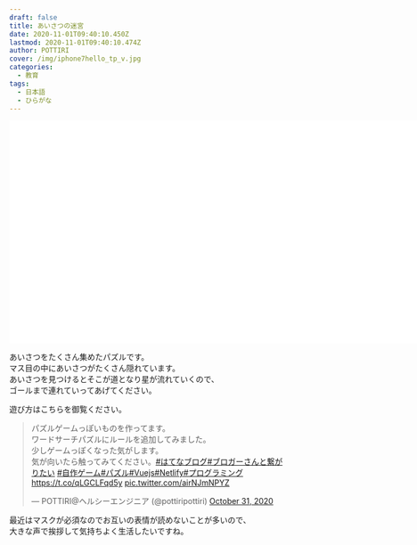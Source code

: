 ```yaml
---
draft: false
title: あいさつの迷宮
date: 2020-11-01T09:40:10.450Z
lastmod: 2020-11-01T09:40:10.474Z
author: POTTIRI
cover: /img/iphone7hello_tp_v.jpg
categories:
  - 教育
tags:
  - 日本語
  - ひらがな
---
```

<p><iframe id="wordsearch" style="width: 100vh; height: 400px;" src="//wordsearch-components.pottiri.tech/#/maze/20201030162651617/ja" frameborder="0" scrolling="no" allowfullscreen=""></iframe></p>

あいさつをたくさん集めたパズルです。 \
マス目の中にあいさつがたくさん隠れています。\
あいさつを見つけるとそこが道となり星が流れていくので、\
ゴールまで連れていってあげてください。

遊び方はこちらを御覧ください。

<blockquote class="twitter-tweet"><p lang="ja" dir="ltr">パズルゲームっぽいものを作ってます。<br>ワードサーチパズルにルールを追加してみました。<br>少しゲームっぽくなった気がします。<br>気が向いたら触ってみてください。<a href="https://twitter.com/hashtag/%E3%81%AF%E3%81%A6%E3%81%AA%E3%83%96%E3%83%AD%E3%82%B0?src=hash&amp;ref_src=twsrc%5Etfw">#はてなブログ</a><a href="https://twitter.com/hashtag/%E3%83%96%E3%83%AD%E3%82%AC%E3%83%BC%E3%81%95%E3%82%93%E3%81%A8%E7%B9%8B%E3%81%8C%E3%82%8A%E3%81%9F%E3%81%84?src=hash&amp;ref_src=twsrc%5Etfw">#ブロガーさんと繋がりたい</a> <a href="https://twitter.com/hashtag/%E8%87%AA%E4%BD%9C%E3%82%B2%E3%83%BC%E3%83%A0?src=hash&amp;ref_src=twsrc%5Etfw">#自作ゲーム</a><a href="https://twitter.com/hashtag/%E3%83%91%E3%82%BA%E3%83%AB?src=hash&amp;ref_src=twsrc%5Etfw">#パズル</a><a href="https://twitter.com/hashtag/Vuejs?src=hash&amp;ref_src=twsrc%5Etfw">#Vuejs</a><a href="https://twitter.com/hashtag/Netlify?src=hash&amp;ref_src=twsrc%5Etfw">#Netlify</a><a href="https://twitter.com/hashtag/%E3%83%97%E3%83%AD%E3%82%B0%E3%83%A9%E3%83%9F%E3%83%B3%E3%82%B0?src=hash&amp;ref_src=twsrc%5Etfw">#プログラミング</a> <a href="https://t.co/qLGCLFqd5y">https://t.co/qLGCLFqd5y</a> <a href="https://t.co/airNJmNPYZ">pic.twitter.com/airNJmNPYZ</a></p>&mdash; POTTIRI@ヘルシーエンジニア (@pottiripottiri) <a href="https://twitter.com/pottiripottiri/status/1322346908099072000?ref_src=twsrc%5Etfw">October 31, 2020</a></blockquote> <script async src="https://platform.twitter.com/widgets.js" charset="utf-8"></script>

最近はマスクが必須なのでお互いの表情が読めないことが多いので、\
大きな声で挨拶して気持ちよく生活したいですね。